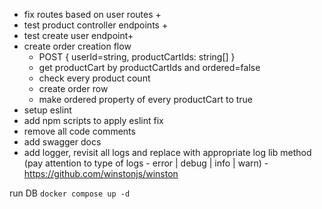 - fix routes based on user routes +
- test product controller endpoints +
- test create user endpoint+
- create order creation flow
    - POST { userId=string, productCartIds: string[] }
    - get productCart by productCartIds and ordered=false 
    - check every product count
    - create order row
    - make ordered property of every productCart to true
- setup eslint
- add npm scripts to apply eslint fix
- remove all code comments
- add swagger docs
- add logger, revisit all logs and replace with appropriate log lib method (pay attention to type of logs - error | debug | info | warn) - https://github.com/winstonjs/winston

run DB
`docker compose up -d`
